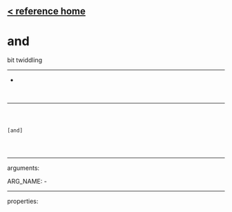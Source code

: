 [< reference home](ceammc_lib.html)
---

# and


bit twiddling

---

-
<br>


---


```



[and]


            
```

---
arguments:

ARG_NAME: -<br>

---
properties:


